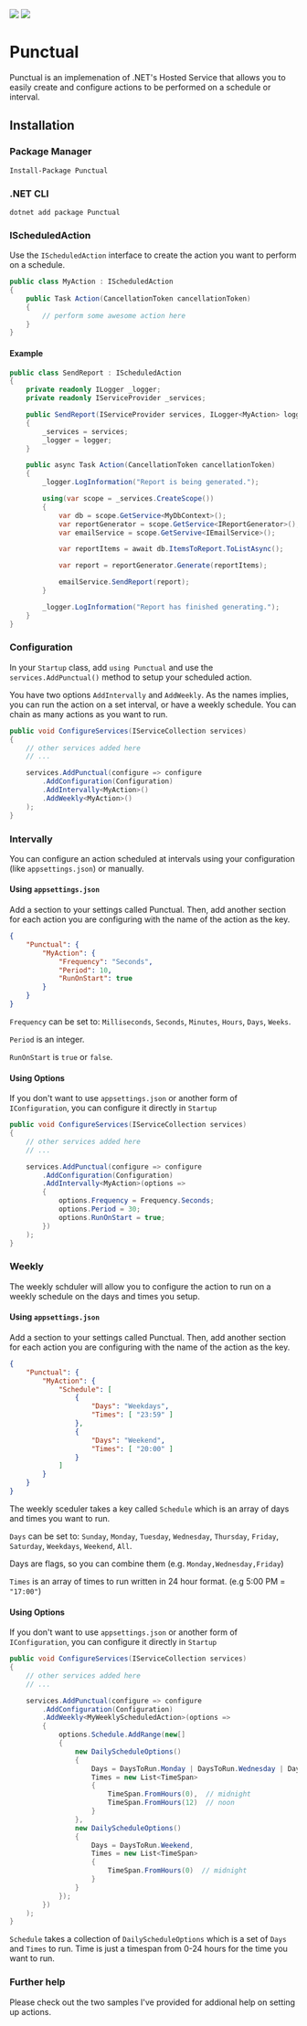 [![](https://img.shields.io/nuget/v/Punctual.svg)](https://www.nuget.org/packages/Punctual) [![](https://img.shields.io/nuget/vpre/Punctual.svg)](https://www.nuget.org/packages/Punctual)

# Punctual
Punctual is an implemenation of .NET's Hosted Service that allows you to easily create and configure actions to be performed on a schedule or interval.

## Installation
### Package Manager
`Install-Package Punctual`

### .NET CLI
`dotnet add package Punctual`

### IScheduledAction
Use the `IScheduledAction` interface to create the action you want to perform on a schedule.

```csharp
public class MyAction : IScheduledAction
{
    public Task Action(CancellationToken cancellationToken)
    {
        // perform some awesome action here
    }
}
```

#### Example

```csharp
public class SendReport : IScheduledAction
{
	private readonly ILogger _logger;
	private readonly IServiceProvider _services;

	public SendReport(IServiceProvider services, ILogger<MyAction> logger)
	{
		_services = services;
		_logger = logger;
	}

    public async Task Action(CancellationToken cancellationToken)
    {
		_logger.LogInformation("Report is being generated.");

		using(var scope = _services.CreateScope())
		{
			var db = scope.GetService<MyDbContext>();
			var reportGenerator = scope.GetService<IReportGenerator>();
			var emailService = scope.GetServive<IEmailService>();

			var reportItems = await db.ItemsToReport.ToListAsync();

			var report = reportGenerator.Generate(reportItems);

			emailService.SendReport(report);
		}

		_logger.LogInformation("Report has finished generating.");
    }
}
```

### Configuration
In your `Startup` class, add `using Punctual` and use the `services.AddPunctual()` method to setup your scheduled action.

You have two options `AddIntervally` and `AddWeekly`. As the names implies, you can run the action on a set interval, or have a weekly schedule. You can chain as many actions as you want to run.

```csharp
public void ConfigureServices(IServiceCollection services)
{
	// other services added here
	// ...

    services.AddPunctual(configure => configure
        .AddConfiguration(Configuration)
        .AddIntervally<MyAction>()
        .AddWeekly<MyAction>()
    );
}
```

### Intervally
You can configure an action scheduled at intervals using your configuration (like `appsettings.json`) or manually.

#### Using `appsettings.json`
Add a section to your settings called Punctual. Then, add another section for each action you are configuring with the name of the action as the key.

```json
{
	"Punctual": {
		"MyAction": {
			"Frequency": "Seconds",
			"Period": 10,
			"RunOnStart": true
		}	
	}
}
```

`Frequency` can be set to: `Milliseconds`, `Seconds`, `Minutes`, `Hours`, `Days`, `Weeks`.

`Period` is an integer.

`RunOnStart` is `true` or `false`.

#### Using Options
If you don't want to use `appsettings.json` or another form of `IConfiguration`, you can configure it directly in `Startup`

```csharp
public void ConfigureServices(IServiceCollection services)
{
	// other services added here
	// ...

    services.AddPunctual(configure => configure
        .AddConfiguration(Configuration)
        .AddIntervally<MyAction>(options =>
		{
			options.Frequency = Frequency.Seconds;
			options.Period = 30;
			options.RunOnStart = true;
		})
    );
}
```

### Weekly
The weekly schduler will allow you to configure the action to run on a weekly schedule on the days and times you setup. 

#### Using `appsettings.json`
Add a section to your settings called Punctual. Then, add another section for each action you are configuring with the name of the action as the key.

```json
{
	"Punctual": {
		"MyAction": {
			"Schedule": [
				{
					"Days": "Weekdays",
					"Times": [ "23:59" ]
				},
				{
					"Days": "Weekend",
					"Times": [ "20:00" ]
				}
			]
		}
	}
}
```

The weekly sceduler takes a key called `Schedule` which is an array of days and times you want to run.

`Days` can be set to: `Sunday`, `Monday`, `Tuesday`, `Wednesday`, `Thursday`, `Friday`, `Saturday`, `Weekdays`, `Weekend`, `All`.

Days are flags, so you can combine them (e.g. `Monday,Wednesday,Friday`)

`Times` is an array of times to run written in 24 hour format. (e.g 5:00 PM = `"17:00"`)

#### Using Options
If you don't want to use `appsettings.json` or another form of `IConfiguration`, you can configure it directly in `Startup`

```csharp
public void ConfigureServices(IServiceCollection services)
{
	// other services added here
	// ...

    services.AddPunctual(configure => configure
        .AddConfiguration(Configuration)
        .AddWeekly<MyWeeklyScheduledAction>(options =>
        {
            options.Schedule.AddRange(new[]
            {
                new DailyScheduleOptions()
                {
                    Days = DaysToRun.Monday | DaysToRun.Wednesday | DaysToRun.Friday,
                    Times = new List<TimeSpan>
                    {
                        TimeSpan.FromHours(0),  // midnight
                        TimeSpan.FromHours(12)  // noon
                    }
                },
                new DailyScheduleOptions()
                {
                    Days = DaysToRun.Weekend,
                    Times = new List<TimeSpan>
                    {
                        TimeSpan.FromHours(0)  // midnight
                    }
                }
            });
        })
    );
}
```

`Schedule` takes a collection of `DailyScheduleOptions` which is a set of `Days` and `Times` to run. Time is just a timespan from 0-24 hours for the time you want to run.

### Further help
Please check out the two samples I've provided for addional help on setting up actions.
